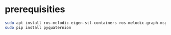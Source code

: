 # prerequisities

```bash
sudo apt install ros-melodic-eigen-stl-containers ros-melodic-graph-msgs
sudo pip install pyquaternion
```
